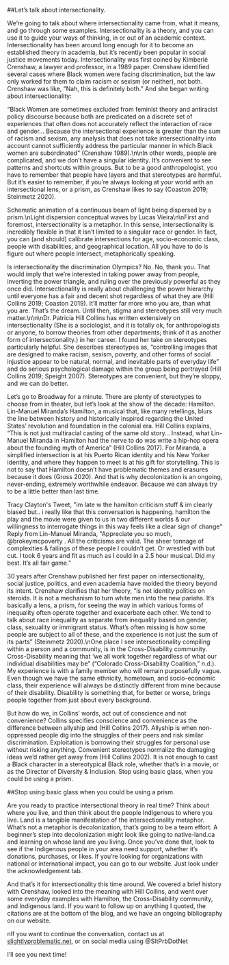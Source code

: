 
##Let’s talk about intersectionality.

We’re going to talk about where intersectionality came from, what it means, and go through some examples. Intersectionality is a theory, and you can use it to guide your ways of thinking, in or out of an academic context. Intersectionality has been around long enough for it to become an established theory in academia, but it’s recently been popular in social justice movements today. Intersectionality was first coined by Kimberlé Crenshaw, a lawyer and professor, in a 1989 paper. Crenshaw identified several cases where Black women were facing discrimination, but the law only worked for them to claim racism or sexism (or neither), not both. Crenshaw was like, “Nah, this is definitely both.” And she began writing about intersectionality:

“Black Women are sometimes excluded from feminist theory and antiracist policy discourse because both are predicated on a discrete set of experiences that often does not accurately reflect the interaction of race and gender… Because the intersectional experience is greater than the sum of racism and sexism, any analysis that does not take intersectionality into account cannot sufficiently address the particular manner in which Black women are subordinated” (Crenshaw 1989).\n\nIn other words, people are complicated, and we don’t have a singular identity. It’s convenient to see patterns and shortcuts within groups. But to be a good anthropologist, you have to remember that people have layers and that stereotypes are harmful. But it’s easier to remember, if you’re always looking at your world with an intersectional lens, or a prism, as Crenshaw likes to say (Coaston 2019; Steinmetz 2020).

Schematic animation of a continuous beam of light being dispersed by a prism.\nLight dispersion conceptual waves by Lucas Vieira\n\nFirst and foremost, intersectionality is a metaphor. In this sense, intersectionality is incredibly flexible in that it isn’t limited to a singular race or gender. In fact, you can (and should) calibrate intersections for age, socio-economic class, people with disabilities, and geographical location. All you have to do is figure out where people intersect, metaphorically speaking.

Is intersectionality the discrimination Olympics? No. No, thank you. That would imply that we’re interested in taking power away from people, inverting the power triangle, and ruling over the previously powerful as they once did. Intersectionality is really about challenging the power hierarchy until everyone has a fair and decent shot regardless of what they are (Hill Collins 2019; Coaston 2019). It’ll matter far more who you are, than what you are. That’s the dream. Until then, stigma and stereotypes still very much matter.\n\n\nDr. Patricia Hill Collins has written extensively on intersectionality (She is a sociologist, and it is totally ok, for anthropologists or anyone, to borrow theories from other departments; think of it as another form of intersectionality.) in her career. I found her take on stereotypes particularly helpful. She describes stereotypes as, “controlling images that are designed to make racism, sexism, poverty, and other forms of social injustice appear to be natural, normal, and inevitable parts of everyday life” and do serious psychological damage within the group being portrayed (Hill Collins 2019; Speight 2007). Stereotypes are convenient, but they’re sloppy, and we can do better.

Let’s go to Broadway for a minute. There are plenty of stereotypes to choose from in theater, but let’s look at the show of the decade: Hamilton. Lin-Manuel Miranda’s Hamilton, a musical that, like many retellings, blurs the line between history and historically inspired regarding the United States’ revolution and foundation in the colonial era. Hill Collins explains, “This is not just multiracial casting of the same old story… Instead, what Lin-Manuel Miranda in Hamilton had the nerve to do was write a hip-hop opera about the founding myth of America” (Hill Collins 2017). For Miranda, a simplified intersection is at his Puerto Rican identity and his New Yorker identity, and where they happen to meet is at his gift for storytelling. This is not to say that Hamilton doesn’t have problematic themes and erasures because it does (Gross 2020). And that is why decolonization is an ongoing, never-ending, extremely worthwhile endeavor. Because we can always try to be a little better than last time.

Tracy Clayton's Tweet, \"im late w the hamilton criticism stuff & im clearly biased but.. i really like that this conversation is happening. hamilton the play and the movie were given to us in two different worlds & our willingness to interrogate things in this way feels like a clear sign of change" Reply from Lin-Manuel Miranda, "Appreciate you so much,  @brokeymcpoverty . All the criticisms are valid. The sheer tonnage of complexities & failings of these people I couldn’t get. Or wrestled with but cut. I took 6 years and fit as much as I could in a 2.5 hour musical. Did my best. It’s all fair game."

30 years after Crenshaw published her first paper on intersectionality, social justice, politics, and even academia have molded the theory beyond its intent. Crenshaw clarifies that her theory, “is not identity politics on steroids. It is not a mechanism to turn white men into the new pariahs. It’s basically a lens, a prism, for seeing the way in which various forms of inequality often operate together and exacerbate each other. We tend to talk about race inequality as separate from inequality based on gender, class, sexuality or immigrant status. What’s often missing is how some people are subject to all of these, and the experience is not just the sum of its parts” (Steinmetz 2020).\nOne place I see intersectionality compiling within a person and a community, is in the Cross-Disability community. Cross-Disability meaning that ‘we all work together regardless of what our individual disabilities may be” (“Colorado Cross-Disability Coalition,” n.d.). My experience is with a family member who will remain purposefully vague. Even though we have the same ethnicity, hometown, and socio-economic class, their experience will always be distinctly different from mine because of their disability. Disability is something that, for better or worse, brings people together from just about every background. 

But how do we, in Collins’ words, act out of conscience and not convenience? Collins specifies conscience and convenience as the difference between allyship and (Hill Collins 2017). Allyship is when non-oppressed people dig into the struggles of their peers and risk similar discrimination. Exploitation is borrowing their struggles for personal use without risking anything. Convenient stereotypes normalize the damaging ideas we’d rather get away from (Hill Collins 2002). It is not enough to cast a Black character in a stereotypical Black role, whether that’s in a movie, or as the Director of Diversity & Inclusion. Stop using basic glass, when you could be using a prism.

##Stop using basic glass when you could be using a prism. 

Are you ready to practice intersectional theory in real time? Think about where you live, and then think about the people Indigenous to where you live. Land is a tangible manifestation of the intersectionality metaphor. What’s not a metaphor is decolonization, that’s going to be a team effort. A beginner’s step into decolonization might look like going to native-land.ca and learning on whose land are you living. Once you’ve done that, look to see if the Indigenous people in your area need support, whether it’s donations, purchases, or likes. If you’re looking for organizations with national or international impact, you can go to our website. Just look under the acknowledgement tab. 

And that’s it for intersectionality this time around. We covered a brief history with Crenshaw, looked into the meaning with Hill Collins, and went over some everyday examples with Hamilton, the Cross-Disability community, and Indigenous land. If you want to follow up on anything I quoted, the citations are at the bottom of the blog, and we have an ongoing bibliography on our website. 

nIf you want to continue the conversation, contact us at [slightlyproblematic.net](https://www.slightlyproblematic.net/post/introintersectionality), or on social media using @SltPrbDotNet

I’ll see you next time!